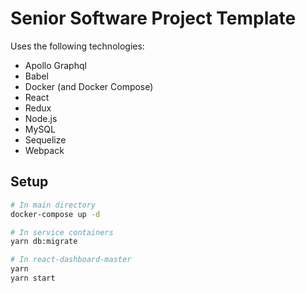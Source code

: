 # Senior Software Project Template

Uses the following technologies:

- Apollo Graphql
- Babel
- Docker (and Docker Compose)
- React
- Redux
- Node.js
- MySQL
- Sequelize
- Webpack

## Setup

```sh
# In main directory
docker-compose up -d

# In service containers
yarn db:migrate

# In react-dashboard-master
yarn
yarn start
```
